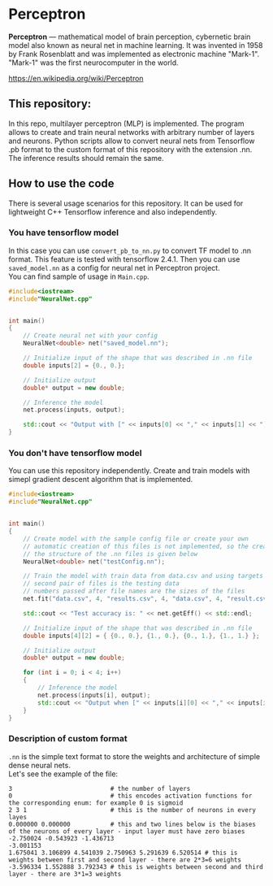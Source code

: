 # Perceptron
**Perceptron** — mathematical model of brain perception, cybernetic brain model also known as neural net in machine learning. It was invented in 1958 by Frank Rosenblatt and was implemented as electronic machine "Mark-1". "Mark-1" was the first neurocomputer in the world.

https://en.wikipedia.org/wiki/Perceptron

## This repository:
In this repo, multilayer perceptron (MLP) is implemented. The program allows to create and train neural networks with arbitrary number of layers and neurons. Python scripts allow to convert neural nets from Tensorflow .pb format to the custom format of this repository with the extension .nn. The inference results should remain the same.

## How to use the code
There is several usage scenarios for this repository. It can be used for lightweight C++ Tensorflow
inference and also independently.

### You have tensorflow model
In this case you can use `convert_pb_to_nn.py` to convert TF model to .nn format. This feature is tested with tensorflow 2.4.1.
Then you can use `saved_model.nn` as a config for neural net in Perceptron project.  
You can find sample of usage in `Main.cpp`.  
```cpp
#include<iostream>
#include"NeuralNet.cpp"


int main()
{
    // Create neural net with your config
	NeuralNet<double> net("saved_model.nn");

    // Initialize input of the shape that was described in .nn file 
	double inputs[2] = {0., 0.};

    // Initialize output
	double* output = new double;

    // Inference the model
    net.process(inputs, output);

    std::cout << "Output with [" << inputs[0] << "," << inputs[1] << "]: " << *output << std::endl;
}
```

### You don't have tensorflow model
You can use this repository independently. Create and train models with simepl gradient descent algorithm that is implemented.

```cpp
#include<iostream>
#include"NeuralNet.cpp"


int main()
{
    // Create model with the sample config file or create your own
    // automatic creation of this files is not implemented, so the creation process can be sophisticated
    // the structure of the .nn files is given below
	NeuralNet<double> net("testConfig.nn");

    // Train the model with train data from data.csv and using targets from results.csv
    // second pair of files is the testing data
    // numbers passed after file names are the sizes of the files
	net.fit("data.csv", 4, "results.csv", 4, "data.csv", 4, "result.csv", 4, /*epochs*/500);

	std::cout << "Test accuracy is: " << net.getEff() << std::endl;

    // Initialize input of the shape that was described in .nn file
	double inputs[4][2] = { {0., 0.}, {1., 0.}, {0., 1.}, {1., 1.} };

    // Initialize output
	double* output = new double;

	for (int i = 0; i < 4; i++)
	{
        // Inference the model
		net.process(inputs[i], output);
		std::cout << "Output when [" << inputs[i][0] << "," << inputs[i][1] << "]: " << *output << std::endl;
	}
}
```

### Description of custom format
`.nn` is the simple text format to store the weights and architecture of simple dense neural nets.  
Let's see the example of the file:
```
3                           # the number of layers
0                           # this encodes activation functions for the corresponding enum: for example 0 is sigmoid
2 3 1                       # this is the number of neurons in every layes
0.000000 0.000000           # this and two lines below is the biases of the neurons of every layer - input layer must have zero biases
-2.750024 -0.543923 -1.436713 
-3.001153 
1.675041 3.106899 4.541039 2.750963 5.291639 6.520514 # this is weights between first and second layer - there are 2*3=6 weights
-3.596334 1.552888 3.792343 # this is weights between second and third layer - there are 3*1=3 weights
```